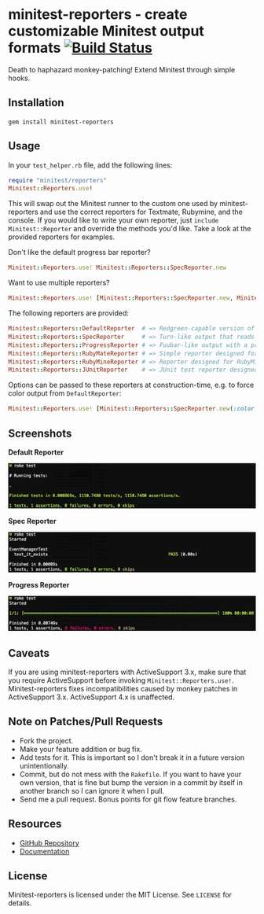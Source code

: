 # minitest-reporters - create customizable Minitest output formats [![Build Status](https://secure.travis-ci.org/axskern/minitest-reporters.png)](http://travis-ci.org/axskern/minitest-reporters)

Death to haphazard monkey-patching! Extend Minitest through simple hooks.

## Installation ##

    gem install minitest-reporters

## Usage ##

In your `test_helper.rb` file, add the following lines:

```ruby
require "minitest/reporters"
Minitest::Reporters.use!
```

This will swap out the Minitest runner to the custom one used by minitest-reporters and use the correct reporters for Textmate, Rubymine, and the console. If you would like to write your own reporter, just `include Minitest::Reporter` and override the methods you'd like. Take a look at the provided reporters for examples.

Don't like the default progress bar reporter?

```ruby
Minitest::Reporters.use! Minitest::Reporters::SpecReporter.new
```

Want to use multiple reporters?

```ruby
Minitest::Reporters.use! [Minitest::Reporters::SpecReporter.new, Minitest::Reporters::JUnitReporter.new]
```

The following reporters are provided:

```ruby
Minitest::Reporters::DefaultReporter  # => Redgreen-capable version of standard Minitest reporter
Minitest::Reporters::SpecReporter     # => Turn-like output that reads like a spec
Minitest::Reporters::ProgressReporter # => Fuubar-like output with a progress bar
Minitest::Reporters::RubyMateReporter # => Simple reporter designed for RubyMate
Minitest::Reporters::RubyMineReporter # => Reporter designed for RubyMine IDE and TeamCity CI server
Minitest::Reporters::JUnitReporter    # => JUnit test reporter designed for JetBrains TeamCity
```

Options can be passed to these reporters at construction-time, e.g. to force
color output from `DefaultReporter`:

```ruby
Minitest::Reporters.use! [Minitest::Reporters::SpecReporter.new(:color => true)]
```

## Screenshots ##

**Default Reporter**

![Default Reporter](./assets/default-reporter.png?raw=true)

**Spec Reporter**

![Spec Reporter](./assets/spec-reporter.png?raw=true)

**Progress Reporter**

![Progress Reporter](./assets/progress-reporter.png?raw=true)

## Caveats ##

If you are using minitest-reporters with ActiveSupport 3.x, make sure that you require ActiveSupport before invoking `Minitest::Reporters.use!`. Minitest-reporters fixes incompatibilities caused by monkey patches in ActiveSupport 3.x. ActiveSupport 4.x is unaffected.

## Note on Patches/Pull Requests ##

* Fork the project.
* Make your feature addition or bug fix.
* Add tests for it. This is important so I don't break it in a future version unintentionally.
* Commit, but do not mess with the `Rakefile`. If you want to have your own version, that is fine but bump the version in a commit by itself in another branch so I can ignore it when I pull.
* Send me a pull request. Bonus points for git flow feature branches.

## Resources ##

* [GitHub Repository](https://github.com/CapnKernul/minitest-reporters)
* [Documentation](http://rubydoc.info/github/CapnKernul/minitest-reporters)

## License ##

Minitest-reporters is licensed under the MIT License. See `LICENSE` for details.
